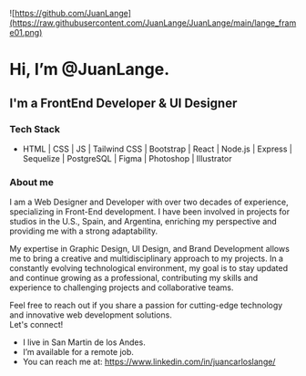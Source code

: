 ![https://github.com/JuanLange](https://raw.githubusercontent.com/JuanLange/JuanLange/main/lange_frame01.png)
# Hi, I’m @JuanLange.

## I'm a FrontEnd Developer & UI Designer

### Tech Stack
- HTML | CSS | JS | Tailwind CSS | Bootstrap | React | Node.js | Express | Sequelize | PostgreSQL | Figma | Photoshop | Illustrator

### About me

I am a Web Designer and Developer with over two decades of experience, specializing in Front-End development.
I have been involved in projects for studios in the U.S., Spain, and Argentina, enriching my perspective and providing me with a strong adaptability.

My expertise in Graphic Design, UI Design, and Brand Development allows me to bring a creative and multidisciplinary approach to my projects.
In a constantly evolving technological environment, my goal is to stay updated and continue growing as a professional, contributing my skills and experience to challenging projects and collaborative teams.

Feel free to reach out if you share a passion for cutting-edge technology and innovative web development solutions.
<br>Let's connect!

- I live in San Martin de los Andes.
- I’m available for a remote job.
- You can reach me at: https://www.linkedin.com/in/juancarloslange/

<!---
JuanLange/JuanLange is a ✨ special ✨ repository because its `README.md` (this file) appears on your GitHub profile.
You can click the Preview link to take a look at your changes.
--->
